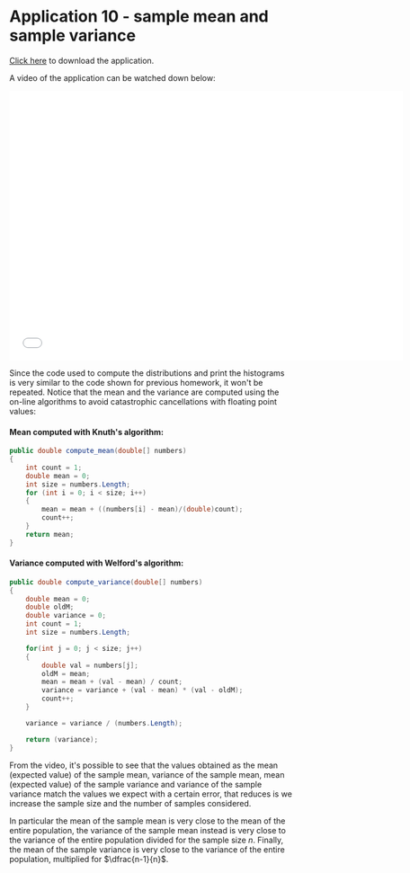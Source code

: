 <script type="text/javascript" id="MathJax-script" async
  src="https://cdn.jsdelivr.net/npm/mathjax@3/es5/tex-mml-chtml.js">
</script>
<script>
  MathJax = {
    tex: {
      inlineMath: [['$', '$']]
    }
  };
</script>
# Application 10 - sample mean and sample variance

[Click here](https://drive.google.com/uc?export=download&id=1asQfDrQQj5iYj13H1Ve_e_MEtgS2iMHM) to download the application.

A video of the application can be watched down below:

<div class="embed-container">
  <iframe
      src="/StatisticsHomework/docs/assets/images/app10.mp4"
      width="700"
      height="480"
      frameborder="0"
      allowfullscreen="">
  </iframe>
</div>

Since the code used to compute the distributions and print the histograms is very similar to the code shown for previous homework, it won't be repeated. Notice that the mean and the variance are computed using the on-line algorithms to avoid catastrophic cancellations with floating point values:

#### Mean computed with Knuth's algorithm:

```C#
public double compute_mean(double[] numbers)
{
    int count = 1;
    double mean = 0;
    int size = numbers.Length;
    for (int i = 0; i < size; i++)
    {
        mean = mean + ((numbers[i] - mean)/(double)count);
        count++;
    }
    return mean;
}
```

#### Variance computed with Welford's algorithm:
```C#
public double compute_variance(double[] numbers)
{
    double mean = 0;
    double oldM;
    double variance = 0;
    int count = 1;
    int size = numbers.Length;

    for(int j = 0; j < size; j++)
    {
        double val = numbers[j];
        oldM = mean;
        mean = mean + (val - mean) / count;
        variance = variance + (val - mean) * (val - oldM);
        count++;
    }

    variance = variance / (numbers.Length);

    return (variance);
}
```

From the video, it's possible to see that the values obtained as the mean (expected value) of the sample mean, variance of the sample mean, mean (expected value) of the sample variance and variance of the sample variance match the values we expect with a certain error, that reduces is we increase the sample size and the number of samples considered.

In particular the mean of the sample mean is very close to the mean of the entire population, the variance of the sample mean instead is very close to the variance of the entire population divided for the sample size $n$. Finally, the mean of the sample variance is very close to the variance of the entire population, multiplied for $\dfrac{n-1}{n}$.